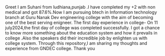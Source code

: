 Greet 
I am Suhani from ludhiana,punjab .I have completed my +2 with non medical and got 87.6%.Now I am pursuing btech in Information technology branch at Guru Nanak Dev engineering college with the aim of becoming one of the best serving enigneer.
The first day experience in college-
On 11 july2024,the first day of college was completed successfully. I got a chance to know more something about the education system and how it prevails in college .Also the speakers did their incredible job by enlighten us with college system.
Through this repository,I am sharing my thoughts and experience from GNDEC college.
Thank you
